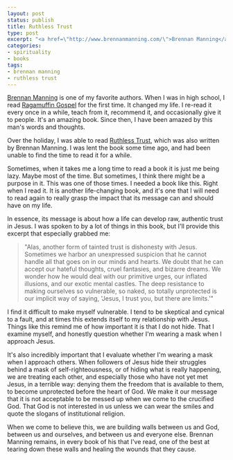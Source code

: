 ```yaml
---
layout: post
status: publish
title: Ruthless Trust
type: post
excerpt: "<a href=\"http://www.brennanmanning.com/\">Brennan Manning</a> is one of my favorite authors. When I was in high school, I read <a href=\"http://www.amazon.com/gp/redirect.html?ie=UTF8&amp;location=http%3A%2F%2Fwww.amazon.com%2FRagamuffin-Gospel-Bedraggled-Beat-Up-Burnt%2Fdp%2F1576737160%3Fie%3DUTF8%26s%3Dbooks%26qid%3D1199762955%26sr%3D1-2&amp;tag=jonathanstega-20&amp;linkCode=ur2&amp;camp=1789&amp;creative=9325\">Ragamuffin Gospel</a> for the first time. It changed my life. I re-read it every once in a while, teach from it, recommend it, and occasionally give it to people. It's an amazing book. Since then, I have been amazed by this man's words and thoughts."
categories:
- spirituality
- books
tags:
- brennan manning
- ruthless trust
---
```

<a href="http://www.brennanmanning.com/">Brennan Manning</a> is one of my favorite authors. When I was in high school, I read <a href="http://www.amazon.com/gp/redirect.html?ie=UTF8&amp;location=http%3A%2F%2Fwww.amazon.com%2FRagamuffin-Gospel-Bedraggled-Beat-Up-Burnt%2Fdp%2F1576737160%3Fie%3DUTF8%26s%3Dbooks%26qid%3D1199762955%26sr%3D1-2&amp;tag=jonathanstega-20&amp;linkCode=ur2&amp;camp=1789&amp;creative=9325">Ragamuffin Gospel</a> for the first time. It changed my life. I re-read it every once in a while, teach from it, recommend it, and occasionally give it to people. It's an amazing book. Since then, I have been amazed by this man's words and thoughts.

Over the holiday, I was able to read <a href="http://www.amazon.com/gp/redirect.html?ie=UTF8&amp;location=http%3A%2F%2Fwww.amazon.com%2FRuthless-Trust-Ragamuffins-Path-God%2Fdp%2FB000GH2YII%3Fie%3DUTF8%26s%3Dbooks%26qid%3D1199762829%26sr%3D8-1&amp;tag=jonathanstega-20&amp;linkCode=ur2&amp;camp=1789&amp;creative=9325">Ruthless Trust</a>, which was also written by Brennan Manning. I was lent the book some time ago, and had been unable to find the time to read it for a while.

Sometimes, when it takes me a long time to read a book it is just me being lazy. Maybe most of the time. But sometimes, I think there might be a purpose in it. This was one of those times. I needed a book like this. Right when I read it. It is another life-changing book, and it's one that I will need to read again to really grasp the impact that its message can and should have on my life.

In essence, its message is about how a life can develop raw, authentic trust in Jesus. I was spoken to by a lot of things in this book, but I'll provide this excerpt that especially grabbed me:
<blockquote>"Alas, another form of tainted trust is dishonesty with Jesus. Sometimes we harbor an unexpressed suspicion that he cannot handle all that goes on in our minds and hearts. We doubt that he can accept our hateful thoughts, cruel fantasies, and bizarre dreams. We wonder how he would deal with our primitive urges, our inflated illusions, and our exotic mental castles. The deep resistance to making ourselves so vulnerable, so naked, so totally unprotected is our implicit way of saying, 'Jesus, I trust you, but there are limits.'"</blockquote>
I find it difficult to make myself vulnerable. I tend to be skeptical and cynical to a fault, and at times this extends itself to my relationship with Jesus. Things like this remind me of how important it is that I do not hide. That I examine myself, and honestly question whether I'm wearing a mask when I approach Jesus.

It's also incredibly important that I evaluate whether I'm wearing a mask when I approach others. When followers of Jesus hide their struggles behind a mask of self-righteousness, or of hiding what is really happening, we are treating each other, and especially those who have not yet met Jesus, in a terrible way: denying them the freedom that is available to them, to become unprotected before the heart of God. We make it our message that it is not acceptable to be messed up when we come to the crucified God. That God is not interested in us unless we can wear the smiles and quote the slogans of institutional religion.

When we come to believe this, we are building walls between us and God, between us and ourselves, and between us and everyone else. Brennan Manning remains, in every book of his that I've read, one of the best at tearing down these walls and healing the wounds that they cause.
